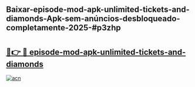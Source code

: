 ## Baixar-episode-mod-apk-unlimited-tickets-and-diamonds-Apk-sem-anúncios-desbloqueado-completamente-2025-#p3zhp

# <h2><a href="https://ainizakaria.my?title=episode-mod-apk-unlimited-tickets-and-diamonds&ref=20M">🔗👉 🔴 episode-mod-apk-unlimited-tickets-and-diamonds</a></h2>

[![acn](https://github.com/user-attachments/assets/0f9c940e-d8b0-45ae-aac7-cd30a18b3e1c)](https://ainizakaria.my?title=episode-mod-apk-unlimited-tickets-and-diamonds&ref=20M)

